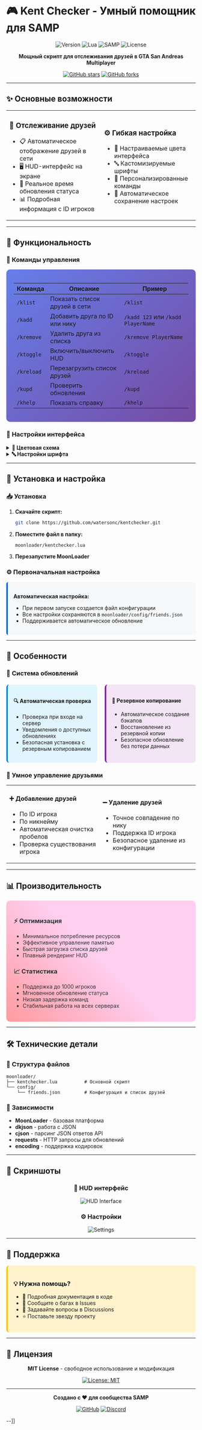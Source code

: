 # 🎮 Kent Checker - Умный помощник для SAMP

<div align="center">

![Version](https://img.shields.io/badge/version-1.1.0-blue.svg)
![Lua](https://img.shields.io/badge/language-Lua-yellow.svg)
![SAMP](https://img.shields.io/badge/platform-SAMP-green.svg)
![License](https://img.shields.io/badge/license-MIT-brightgreen.svg)

**Мощный скрипт для отслеживания друзей в GTA San Andreas Multiplayer**

[![GitHub stars](https://img.shields.io/github/stars/watersonc/kentchecker?style=social)](https://github.com/watersonc/kentchecker)
[![GitHub forks](https://img.shields.io/github/forks/watersonc/kentchecker?style=social)](https://github.com/watersonc/kentchecker)

</div>

---

## ✨ Основные возможности

<table>
<tr>
<td width="50%">

### 🎯 **Отслеживание друзей**
- 📋 Автоматическое отображение друзей в сети
- 🖥️ HUD-интерфейс на экране
- 🔄 Реальное время обновления статуса
- 📊 Подробная информация с ID игроков

</td>
<td width="50%">

### ⚙️ **Гибкая настройка**
- 🎨 Настраиваемые цвета интерфейса
- 🔤 Кастомизируемые шрифты
- 📝 Персонализированные команды
- 💾 Автоматическое сохранение настроек

</td>
</tr>
</table>

---

## 🚀 Функциональность

### 📱 **Команды управления**

<div style="background: linear-gradient(135deg, #667eea 0%, #764ba2 100%); padding: 20px; border-radius: 10px; color: white;">

| Команда | Описание | Пример |
|---------|----------|---------|
| `/klist` | Показать список друзей в сети | `/klist` |
| `/kadd` | Добавить друга по ID или нику | `/kadd 123` или `/kadd PlayerName` |
| `/kremove` | Удалить друга из списка | `/kremove PlayerName` |
| `/ktoggle` | Включить/выключить HUD | `/ktoggle` |
| `/kreload` | Перезагрузить список друзей | `/kreload` |
| `/kupd` | Проверить обновления | `/kupd` |
| `/khelp` | Показать справку | `/khelp` |

</div>

### 🎨 **Настройки интерфейса**

<details>
<summary><b>🎨 Цветовая схема</b></summary>

```json
{
  "colors": {
    "aqua": "0xAEEEEE",      // Основной цвет
    "warning": "0xFFFACD",   // Предупреждения
    "red": "0xFFB6C1",       // Ошибки
    "text": "0xFFF8F8FF",    // Текст HUD
    "bg": "0x90E0FFFF"       // Фон HUD
  }
}
```

</details>

<details>
<summary><b>🔤 Настройки шрифта</b></summary>

```json
{
  "font": {
    "name": "Georgia",       // Название шрифта
    "size": 8,              // Размер шрифта
    "flags": 0              // Флаги рендеринга
  }
}
```

</details>

---

## 🔧 Установка и настройка

### 📥 **Установка**

1. **Скачайте скрипт:**
   ```bash
   git clone https://github.com/watersonc/kentchecker.git
   ```

2. **Поместите файл в папку:**
   ```
   moonloader/kentchecker.lua
   ```

3. **Перезапустите MoonLoader**

### ⚙️ **Первоначальная настройка**

<div style="background: #f6f8fa; padding: 15px; border-left: 4px solid #0366d6; border-radius: 5px;">

**Автоматическая настройка:**
- При первом запуске создается файл конфигурации
- Все настройки сохраняются в `moonloader/config/friends.json`
- Поддерживается автоматическое обновление

</div>

---

## 🌟 Особенности

### 🔄 **Система обновлений**

<div style="display: flex; gap: 20px; margin: 20px 0;">

<div style="flex: 1; background: #e1f5fe; padding: 15px; border-radius: 8px; border-left: 4px solid #0288d1;">

#### 🔍 **Автоматическая проверка**
- Проверка при входе на сервер
- Уведомления о доступных обновлениях
- Безопасная установка с резервным копированием

</div>

<div style="flex: 1; background: #f3e5f5; padding: 15px; border-radius: 8px; border-left: 4px solid #7b1fa2;">

#### 💾 **Резервное копирование**
- Автоматическое создание бэкапов
- Восстановление из резервной копии
- Безопасное обновление без потери данных

</div>

</div>

### 🎯 **Умное управление друзьями**

<table>
<tr>
<td>

#### ➕ **Добавление друзей**
- По ID игрока
- По никнейму
- Автоматическая очистка пробелов
- Проверка существования игрока

</td>
<td>

#### ➖ **Удаление друзей**
- Точное совпадение по нику
- Поддержка ID игрока
- Безопасное удаление из конфигурации

</td>
</tr>
</table>

---

## 📊 Производительность

<div style="background: linear-gradient(45deg, #ff9a9e 0%, #fecfef 50%, #fecfef 100%); padding: 20px; border-radius: 10px; color: #333;">

### ⚡ **Оптимизация**
- Минимальное потребление ресурсов
- Эффективное управление памятью
- Быстрая загрузка списка друзей
- Плавный рендеринг HUD

### 📈 **Статистика**
- Поддержка до 1000 игроков
- Мгновенное обновление статуса
- Низкая задержка команд
- Стабильная работа на всех серверах

</div>

---

## 🛠️ Технические детали

### 📁 **Структура файлов**

```
moonloader/
├── kentchecker.lua          # Основной скрипт
└── config/
    └── friends.json         # Конфигурация и список друзей
```

### 🔧 **Зависимости**

- **MoonLoader** - базовая платформа
- **dkjson** - работа с JSON
- **cjson** - парсинг JSON ответов API
- **requests** - HTTP запросы для обновлений
- **encoding** - поддержка кодировок

---

## 🎨 Скриншоты

<div align="center">

### 📱 HUD интерфейс
![HUD Interface](https://i.postimg.cc/05DSGbDt/image.png)

### ⚙️ Настройки
![Settings](https://i.postimg.cc/Jz4BWxgg/image.png)

</div>

---

## 🤝 Поддержка

<div style="background: #fff3cd; padding: 15px; border-radius: 8px; border-left: 4px solid #ffc107;">

### 💡 **Нужна помощь?**
- 📖 Подробная документация в коде
- 🐛 Сообщите о багах в Issues
- 💬 Задавайте вопросы в Discussions
- ⭐ Поставьте звезду проекту

</div>

---

## 📝 Лицензия

<div align="center">

**MIT License** - свободное использование и модификация

[![License: MIT](https://img.shields.io/badge/License-MIT-yellow.svg)](https://opensource.org/licenses/MIT)

</div>

---

<div align="center">

**Создано с ❤️ для сообщества SAMP**

[![GitHub](https://img.shields.io/badge/GitHub-100000?style=for-the-badge&logo=github&logoColor=white)](https://github.com/watersonc)
[![Discord](https://img.shields.io/badge/Discord-7289DA?style=for-the-badge&logo=discord&logoColor=white)](https://discord.gg/samp)

</div>

--]]

